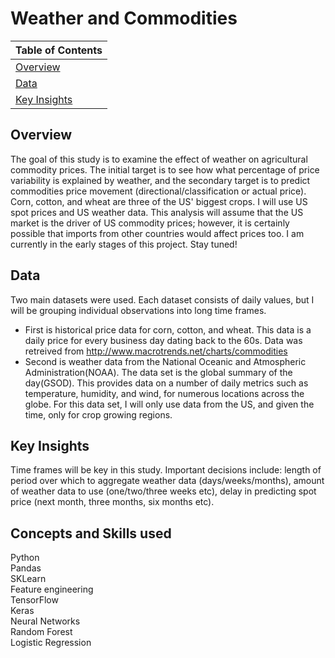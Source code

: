 # Weather and Commodities

|Table of Contents |
|---|
| [Overview](#overview) |
| [Data](#data) |
| [Key Insights](#key-insights) |

## Overview
The goal of this study is to examine the effect of weather on agricultural commodity prices. The initial target is to see how what percentage of price variability is explained by weather, and the secondary target is to predict commodities price movement (directional/classification or actual price). Corn, cotton, and wheat are three of the US' biggest crops. I will use US spot prices and US weather data. This analysis will assume that the US market is the driver of US commodity prices; however, it is certainly possible that imports from other countries would affect prices too. I am currently in the early stages of this project. Stay tuned!


## Data
Two main datasets were used. Each dataset consists of daily values, but I will be grouping individual observations into long time frames.
 - First is historical price data for corn, cotton, and wheat. This data is a daily price for every business day dating back to the 60s. Data was retreived from http://www.macrotrends.net/charts/commodities
 - Second is weather data from the National Oceanic and Atmospheric Administration(NOAA). The data set is the global summary of the day(GSOD). This provides data on a number of daily metrics such as temperature, humidity, and wind, for numerous locations across the globe. For this data set, I will only use data from the US, and given the time, only for crop growing regions.



## Key Insights
Time frames will be key in this study. Important decisions include: length of period over which to aggregate weather data (days/weeks/months), amount of weather data to use (one/two/three weeks etc), delay in predicting spot price (next month, three months, six months etc).



## Concepts and Skills used
Python <br>
Pandas <br>
SKLearn <br>
Feature engineering <br>
TensorFlow <br>
Keras <br>
Neural Networks <br>
Random Forest <br>
Logistic Regression <br>